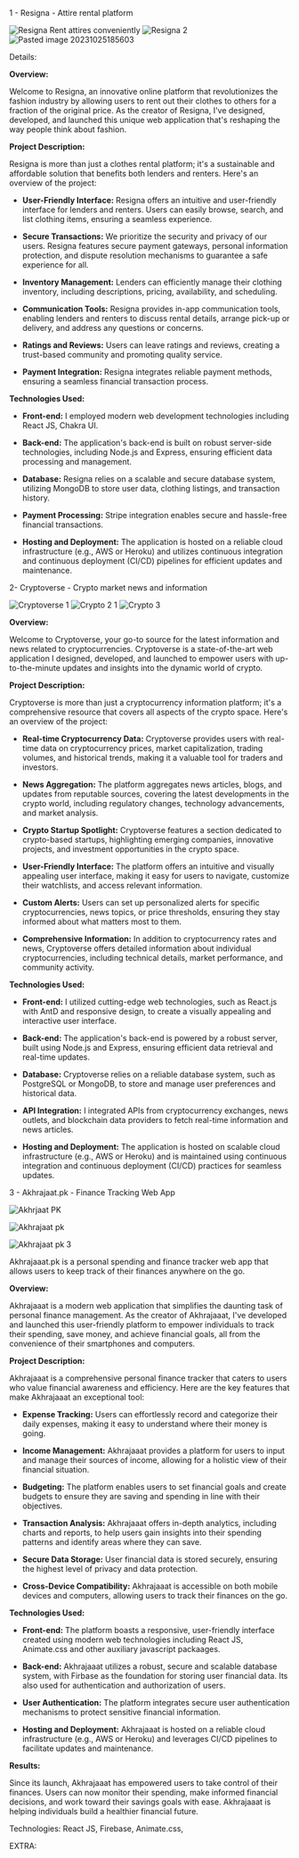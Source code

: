 

1 - Resigna - Attire rental platform

![Resigna   Rent attires conveniently](https://github.com/abdi-z/InternalMD/assets/92116477/30bb7846-b10e-4cf2-a28f-50eb20f58f73)
![Resigna 2](https://github.com/abdi-z/InternalMD/assets/92116477/340649ec-7cb3-45fd-aaf4-aa4529273f81)
![Pasted image 20231025185603](https://github.com/abdi-z/InternalMD/assets/92116477/63fca066-12f2-4904-ab4b-28485fa8e0b8)

Details:

**Overview:**

Welcome to Resigna, an innovative online platform that revolutionizes the fashion industry by allowing users to rent out their clothes to others for a fraction of the original price. As the creator of Resigna, I've designed, developed, and launched this unique web application that's reshaping the way people think about fashion.

**Project Description:**

Resigna is more than just a clothes rental platform; it's a sustainable and affordable solution that benefits both lenders and renters. Here's an overview of the project:

- **User-Friendly Interface:** Resigna offers an intuitive and user-friendly interface for lenders and renters. Users can easily browse, search, and list clothing items, ensuring a seamless experience.
    
- **Secure Transactions:** We prioritize the security and privacy of our users. Resigna features secure payment gateways, personal information protection, and dispute resolution mechanisms to guarantee a safe experience for all.
    
- **Inventory Management:** Lenders can efficiently manage their clothing inventory, including descriptions, pricing, availability, and scheduling.
    
- **Communication Tools:** Resigna provides in-app communication tools, enabling lenders and renters to discuss rental details, arrange pick-up or delivery, and address any questions or concerns.
    
- **Ratings and Reviews:** Users can leave ratings and reviews, creating a trust-based community and promoting quality service.
    
- **Payment Integration:** Resigna integrates reliable payment methods, ensuring a seamless financial transaction process.

**Technologies Used:**

- **Front-end:** I employed modern web development technologies including React JS, Chakra UI.
    
- **Back-end:** The application's back-end is built on robust server-side technologies, including Node.js and Express, ensuring efficient data processing and management.
    
- **Database:** Resigna relies on a scalable and secure database system, utilizing MongoDB to store user data, clothing listings, and transaction history.
    
- **Payment Processing:** Stripe integration enables secure and hassle-free financial transactions.
    
- **Hosting and Deployment:** The application is hosted on a reliable cloud infrastructure (e.g., AWS or Heroku) and utilizes continuous integration and continuous deployment (CI/CD) pipelines for efficient updates and maintenance.
    




2- Cryptoverse - Crypto market news and information


![Cryptoverse 1](https://github.com/abdi-z/InternalMD/assets/92116477/9933b18f-a4f5-4f10-bf13-db93cb38d4e6)
![Crypto 2 1](https://github.com/abdi-z/InternalMD/assets/92116477/a509ecff-45af-4796-b1f3-d851c88bb13b)
![Crypto 3](https://github.com/abdi-z/InternalMD/assets/92116477/f1ff30b9-14c2-4e25-ae30-c2cd6768d485)



**Overview:**

Welcome to Cryptoverse, your go-to source for the latest information and news related to cryptocurrencies. Cryptoverse is a state-of-the-art web application I designed, developed, and launched to empower users with up-to-the-minute updates and insights into the dynamic world of crypto.

**Project Description:**

Cryptoverse is more than just a cryptocurrency information platform; it's a comprehensive resource that covers all aspects of the crypto space. Here's an overview of the project:

- **Real-time Cryptocurrency Data:** Cryptoverse provides users with real-time data on cryptocurrency prices, market capitalization, trading volumes, and historical trends, making it a valuable tool for traders and investors.
    
- **News Aggregation:** The platform aggregates news articles, blogs, and updates from reputable sources, covering the latest developments in the crypto world, including regulatory changes, technology advancements, and market analysis.
    
- **Crypto Startup Spotlight:** Cryptoverse features a section dedicated to crypto-based startups, highlighting emerging companies, innovative projects, and investment opportunities in the crypto space.
    
- **User-Friendly Interface:** The platform offers an intuitive and visually appealing user interface, making it easy for users to navigate, customize their watchlists, and access relevant information.
    
- **Custom Alerts:** Users can set up personalized alerts for specific cryptocurrencies, news topics, or price thresholds, ensuring they stay informed about what matters most to them.
    
- **Comprehensive Information:** In addition to cryptocurrency rates and news, Cryptoverse offers detailed information about individual cryptocurrencies, including technical details, market performance, and community activity.
    

**Technologies Used:**

- **Front-end:** I utilized cutting-edge web technologies, such as React.js with AntD and responsive design, to create a visually appealing and interactive user interface.
    
- **Back-end:** The application's back-end is powered by a robust server, built using Node.js and Express, ensuring efficient data retrieval and real-time updates.
    
- **Database:** Cryptoverse relies on a reliable database system, such as PostgreSQL or MongoDB, to store and manage user preferences and historical data.
    
- **API Integration:** I integrated APIs from cryptocurrency exchanges, news outlets, and blockchain data providers to fetch real-time information and news articles.
    
- **Hosting and Deployment:** The application is hosted on scalable cloud infrastructure (e.g., AWS or Heroku) and is maintained using continuous integration and continuous deployment (CI/CD) practices for seamless updates.





3 - Akhrajaat.pk - Finance Tracking Web App


![Akhrjaat PK](https://github.com/abdi-z/InternalMD/assets/92116477/99a5f1de-a588-4912-ab78-cd7909c35008)


![Akhrajaat pk](https://github.com/abdi-z/InternalMD/assets/92116477/4c2d3440-bf05-44d6-81d1-7993560dc83e)


![Akhrajaat pk 3](https://github.com/abdi-z/InternalMD/assets/92116477/778d2b06-9e93-4d97-92eb-73317e024cda)


Akhrajaaat.pk is a personal spending and finance tracker web app that allows users to keep track of their finances anywhere on the go.


**Overview:**

Akhrajaaat is a modern web application that simplifies the daunting task of personal finance management. As the creator of Akhrajaaat, I've developed and launched this user-friendly platform to empower individuals to track their spending, save money, and achieve financial goals, all from the convenience of their smartphones and computers.

**Project Description:**

Akhrajaaat is a comprehensive personal finance tracker that caters to users who value financial awareness and efficiency. Here are the key features that make Akhrajaaat an exceptional tool:

- **Expense Tracking:** Users can effortlessly record and categorize their daily expenses, making it easy to understand where their money is going.
    
- **Income Management:** Akhrajaaat provides a platform for users to input and manage their sources of income, allowing for a holistic view of their financial situation.
    
- **Budgeting:** The platform enables users to set financial goals and create budgets to ensure they are saving and spending in line with their objectives.
    
- **Transaction Analysis:** Akhrajaaat offers in-depth analytics, including charts and reports, to help users gain insights into their spending patterns and identify areas where they can save.
    
- **Secure Data Storage:** User financial data is stored securely, ensuring the highest level of privacy and data protection.
    
- **Cross-Device Compatibility:** Akhrajaaat is accessible on both mobile devices and computers, allowing users to track their finances on the go.
    

**Technologies Used:**

- **Front-end:** The platform boasts a responsive, user-friendly interface created using modern web technologies including React JS, Animate.css and other auxiliary javascript packaages.
    
- **Back-end:**  Akhrajaaat utilizes a robust, secure and scalable database system, with Firbase as the foundation for storing user financial data. Its also used for authentication and authorization of users.
    
- **User Authentication:** The platform integrates secure user authentication mechanisms to protect sensitive financial information.
    
- **Hosting and Deployment:** Akhrajaaat is hosted on a reliable cloud infrastructure (e.g., AWS or Heroku) and leverages CI/CD pipelines to facilitate updates and maintenance.
    

**Results:**

Since its launch, Akhrajaaat has empowered users to take control of their finances. Users can now monitor their spending, make informed financial decisions, and work toward their savings goals with ease. Akhrajaaat is helping individuals build a healthier financial future.

Technologies:
React JS, Firebase, Animate.css, 




EXTRA:




